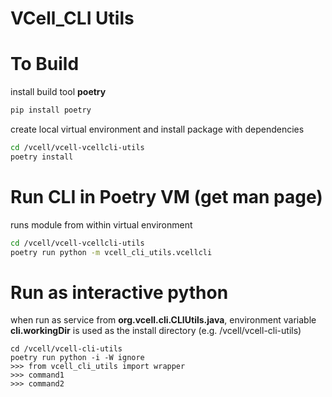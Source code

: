 # VCell_CLI Utils

# To Build
install build tool **poetry**
```bash
pip install poetry
```
create local virtual environment and install package with dependencies
```bash
cd /vcell/vcell-vcellcli-utils
poetry install
```

# Run CLI in Poetry VM (get man page)
runs module from within virtual environment
```bash
cd /vcell/vcell-vcellcli-utils
poetry run python -m vcell_cli_utils.vcellcli
```

# Run as interactive python
when run as service from **org.vcell.cli.CLIUtils.java**, environment variable **cli.workingDir** is used as the install directory (e.g. /vcell/vcell-cli-utils)
```
cd /vcell/vcell-cli-utils
poetry run python -i -W ignore
>>> from vcell_cli_utils import wrapper
>>> command1
>>> command2
```

